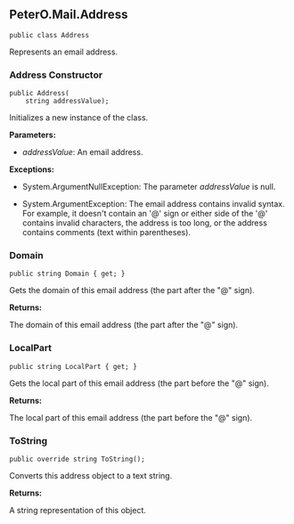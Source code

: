 ## PeterO.Mail.Address

    public class Address

Represents an email address.

### Address Constructor

    public Address(
        string addressValue);

Initializes a new instance of the  class.

<b>Parameters:</b>

 * <i>addressValue</i>: An email address.

<b>Exceptions:</b>

 * System.ArgumentNullException:
The parameter <i>addressValue</i>
 is null.

 * System.ArgumentException:
The email address contains invalid syntax. For example, it doesn't contain an '@' sign or either side of the '@' contains invalid characters, the address is too long, or the address contains comments (text within parentheses).

### Domain

    public string Domain { get; }

Gets the domain of this email address (the part after the "@" sign).

<b>Returns:</b>

The domain of this email address (the part after the "@" sign).

### LocalPart

    public string LocalPart { get; }

Gets the local part of this email address (the part before the "@" sign).

<b>Returns:</b>

The local part of this email address (the part before the "@" sign).

### ToString

    public override string ToString();

Converts this address object to a text string.

<b>Returns:</b>

A string representation of this object.
